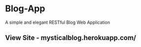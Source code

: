 # Blog-App
A simple and elegant RESTful Blog Web Application

## View Site - mysticalblog.herokuapp.com/
